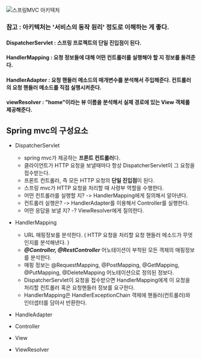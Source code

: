 ![스프링MVC 아키텍처](https://github.com/user-attachments/assets/047b4255-c160-42fb-8183-499db1f4d716)

### 참고 : 아키텍처는 '서비스의 동작 원리' 정도로 이해하는 게 좋다.

#### DispatcherServlet : 스프링 프로젝트의 단일 진입점이 된다. 
#### HandlerMapping : 요청 정보들에 대해 어떤 컨트롤러를 실행해야 할 지 정보를 돌려준다.
#### HandlerAdapter : 요청 핸들러 메소드의 매개변수를 분석해서 주입해준다. 컨트롤러의 요청 핸들러 메소드를 직접 실행시켜준다.
#### viewResolver : "home"이라는 뷰 이름을 분석해서 실제 경로에 있는 View 객체를 제공해준다.

Spring mvc의 구성요소
----------------------------------------------------
- DispatcherServlet
    + spring mvc가 제공하는 **프론트 컨트롤러**다.
    + 클라이언트가 HTTP 요청을 보낼때마다 항상 DispatcherServlet이 그 요청을 접수받는다.
    + 프론트 컨트롤러, 즉 모든 HTTP 요청의 **단일 진입점**이 된다.
    + 스프링 mvc가 HTTP 요청을 처리할 때 사령부 역할을 수행한다.
    + 어떤 컨트롤러를 실행할 지? -> HandlerMapping에게 질의해서 알아낸다.
    + 컨트롤러 실행은? -> HandlerAdapter를 이용해서 Controller를 실행한다.
    + 어떤 응답을 보낼 지? -? ViewResolver에게 질의한다.
    
- HandlerMapping
    + URL 매핑정보를 분석한다. ( HTTP 요청을 처리할 요청 핸들러 메소드가 무엇인지를 분석해낸다. )
    + ***@Controller, @RestController*** 어노테이션이 부착된 모든 객체의 매핑정보를 분석한다.
    + 매핑 정보는 @RequestMapping, @PostMapping, @GetMapping, @PutMapping, @DeleteMapping 어노테이션으로 정의된 정보다.
    + DispatcherServlet이 요청을 접수받으면 HandlerMapping에게 이 요청을 처리할 컨트롤러 혹은 요청핸들러 정보를 요구한다.
    + HandlerMapping은 HandlerExceptionChain 객체에 핸들러(컨트롤러)와 인터셉터를 담아서 반환한다.
    
- HandleAdapter

- Controller

- View

- ViewResolver
